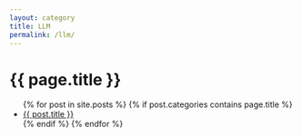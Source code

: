 ```yaml
---
layout: category
title: LLM
permalink: /llm/
---
```

<h1>{{ page.title }}</h1>

<ul>
  {% for post in site.posts %}
    {% if post.categories contains page.title %}
      <li><a href="{{ post.url }}">{{ post.title }}</a></li>
    {% endif %}
  {% endfor %}
</ul>
